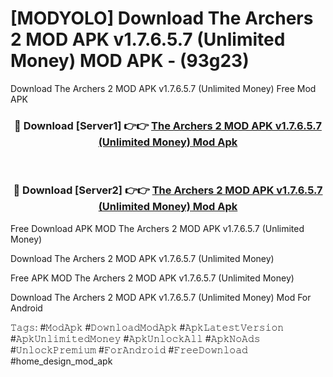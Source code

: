 # [MODYOLO] Download The Archers 2 MOD APK v1.7.6.5.7 (Unlimited Money) MOD APK - (93g23)
Download The Archers 2 MOD APK v1.7.6.5.7 (Unlimited Money) Free Mod APK

<div align="center">
<h3>🔴 Download [Server1] 👉👉 <a href="https://apk-comot.site?title=The_Archers_2_MOD_APK_v1.7.6.5.7_(Unlimited_Money)">The Archers 2 MOD APK v1.7.6.5.7 (Unlimited Money) Mod Apk</a></h3><br>

<h3>🔴 Download [Server2] 👉👉 <a href="https://apk-comot.site?title=The_Archers_2_MOD_APK_v1.7.6.5.7_(Unlimited_Money)">The Archers 2 MOD APK v1.7.6.5.7 (Unlimited Money) Mod Apk</a></h3>
</div>


Free Download APK MOD The Archers 2 MOD APK v1.7.6.5.7 (Unlimited Money)

Download The Archers 2 MOD APK v1.7.6.5.7 (Unlimited Money) 

Free APK MOD The Archers 2 MOD APK v1.7.6.5.7 (Unlimited Money) 

Download The Archers 2 MOD APK v1.7.6.5.7 (Unlimited Money) Mod For Android

𝚃𝚊𝚐𝚜: #𝙼𝚘𝚍𝙰𝚙𝚔 #𝙳𝚘𝚠𝚗𝚕𝚘𝚊𝚍𝙼𝚘𝚍𝙰𝚙𝚔 #𝙰𝚙𝚔𝙻𝚊𝚝𝚎𝚜𝚝𝚅𝚎𝚛𝚜𝚒𝚘𝚗 #𝙰𝚙𝚔𝚄𝚗𝚕𝚒𝚖𝚒𝚝𝚎𝚍𝙼𝚘𝚗𝚎𝚢 #𝙰𝚙𝚔𝚄𝚗𝚕𝚘𝚌𝚔𝙰𝚕𝚕 #𝙰𝚙𝚔𝙽𝚘𝙰𝚍𝚜 #𝚄𝚗𝚕𝚘𝚌𝚔𝙿𝚛𝚎𝚖𝚒𝚞𝚖 #𝙵𝚘𝚛𝙰𝚗𝚍𝚛𝚘𝚒𝚍 #𝙵𝚛𝚎𝚎𝙳𝚘𝚠𝚗𝚕𝚘𝚊𝚍 #home_design_mod_apk